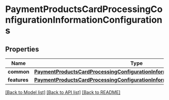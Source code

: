 # PaymentProductsCardProcessingConfigurationInformationConfigurations

## Properties
Name | Type | Description | Notes
------------ | ------------- | ------------- | -------------
**common** | [**PaymentProductsCardProcessingConfigurationInformationConfigurationsCommon**](PaymentProductsCardProcessingConfigurationInformationConfigurationsCommon.md) |  | [optional] 
**features** | [**PaymentProductsCardProcessingConfigurationInformationConfigurationsFeatures**](PaymentProductsCardProcessingConfigurationInformationConfigurationsFeatures.md) |  | [optional] 

[[Back to Model list]](../README.md#documentation-for-models) [[Back to API list]](../README.md#documentation-for-api-endpoints) [[Back to README]](../README.md)


